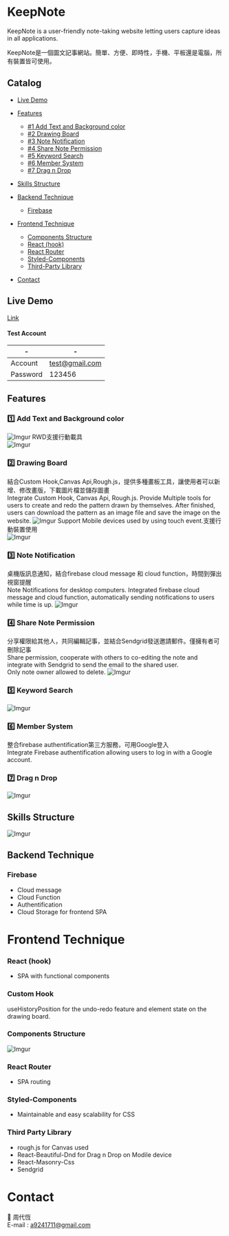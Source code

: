 # KeepNote 

KeepNote is a user-friendly note-taking website letting users capture ideas in all applications.

KeepNote是一個圖文記事網站。簡單、方便、即時性，手機、平板還是電腦，所有裝置皆可使用。
## Catalog
- [Live Demo](#live-demo)

- [Features](#features)
  - [#1 Add Text and Background color](#1️⃣-add-text-and-background-color)
  - [#2 Drawing Board](#2️⃣-drawing-board)
  - [#3 Note Notification](#3️⃣-note-notification)
  - [#4 Share Note Permission](#4️⃣-share-note-permission)
  - [#5 Keyword Search](#5️⃣-keyword-search)
  - [#6 Member System](#6️⃣-member-system)
  - [#7 Drag n Drop](#7️⃣-drag-n-drop)
- [Skills Structure](#skills-structure)
- [Backend Technique](#backend-technique)
    - [Firebase](#firebase)
- [Frontend Technique](#frontend-technique)
    - [Components Structure](#components-structure)
    - [React (hook)](#react-hook)
    - [React Router](#react-router)
    - [Styled-Components](#styled-components)
    - [Third-Party Library](#third-party-library)
- [Contact](#contact)
  
## Live Demo
[Link](https://keepproject-e7d2b.web.app/)
#### Test Account
| - | - |
| -------- | -------- |
| Account | test@gmail.com |
| Password | 123456 |



## Features
### 1️⃣ Add Text and Background color
![Imgur](https://i.imgur.com/iazEOGS.gif)
RWD支援行動載具  
![Imgur](https://i.imgur.com/gTUbOJX.gif)


### 2️⃣ Drawing Board
結合Custom Hook,Canvas Api,Rough.js，提供多種畫板工具，讓使用者可以新增、修改畫版，下載圖片檔並儲存圖畫  
Integrate Custom Hook, Canvas Api, Rough.js. Provide Multiple tools for users to create and redo the pattern drawn by themselves. 
After finished, users can download the pattern as an image file and save the image on the website.
![Imgur](https://i.imgur.com/Offview.gif)
Support Mobile devices used by using touch event.支援行動裝置使用  
![Imgur](https://i.imgur.com/0WIZ09R.gif)
  
### 3️⃣ Note Notification
桌機版訊息通知，結合firebase cloud message 和 cloud function，時間到彈出視窗提醒  
Note Notifications for desktop computers. Integrated firebase cloud message and cloud function, 
automatically sending notifications to users while time is up.
![Imgur](https://i.imgur.com/cKpnjo9.gif)
 
### 4️⃣ Share Note Permission
分享權限給其他人，共同編輯記事，並結合Sendgrid發送邀請郵件。僅擁有者可刪除記事  
Share permission, cooperate with others to co-editing the note and integrate with Sendgrid to send the email to the shared user.  
Only note owner allowed to delete.
![Imgur](https://i.imgur.com/UXW6hgm.gif)

### 5️⃣ Keyword Search
![Imgur](https://i.imgur.com/Ic8jYxG.png)

### 6️⃣ Member System
整合firebase authentification第三方服務，可用Google登入  
Integrate Firebase authentification allowing users to log in with a Google account.

### 7️⃣ Drag n Drop
![Imgur](https://i.imgur.com/L4mmPKn.gif)

## Skills Structure
![Imgur](https://i.imgur.com/rErG74z.png)

## Backend Technique
### Firebase
- Cloud message
- Cloud Function
- Authentification
- Cloud Storage for frontend SPA

# Frontend Technique

### React (hook)
- SPA with functional components
### Custom Hook
useHistoryPosition for the undo-redo feature and element state on the drawing board.
### Components Structure
![Imgur](https://i.imgur.com/TbwwWpF.png)

### React Router
- SPA routing

### Styled-Components
- Maintainable and easy scalability for CSS

### Third Party Library
- rough.js for Canvas used
- React-Beautiful-Dnd for Drag n Drop on Modile device
- React-Masonry-Css
- Sendgrid

# Contact
👨 周代恆  
E-mail : a9241711@gmail.com
